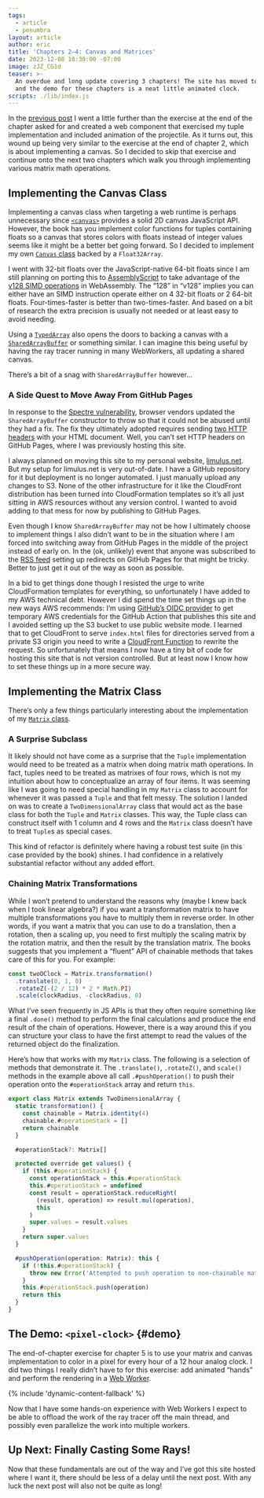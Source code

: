 ```yaml
---
tags:
  - article
  - penumbra
layout: article
author: eric
title: 'Chapters 2–4: Canvas and Matrices'
date: 2023-12-08 18:30:00 -07:00
image: zJZ_CG1d
teaser: >-
  An overdue and long update covering 3 chapters! The site has moved to its permanent home
  and the demo for these chapters is a neat little animated clock.
scripts: ./lib/index.js
---
```


In the [previous post][003] I went a little further than the exercise at the end of the
chapter asked for and created a web component that exercised my tuple implementation and
included animation of the projectile. As it turns out, this wound up being very similar to
the exercise at the end of chapter 2, which is about implementing a canvas. So I decided to
skip that exercise and continue onto the next two chapters which walk you through
implementing various matrix math operations.

[003]: ../003-tuples/

## Implementing the Canvas Class

Implementing a canvas class when targeting a web runtime is perhaps unnecessary since
[`<canvas>`][canvas] provides a solid 2D canvas JavaScript API. However, the book has you
implement color functions for tuples containing floats so a canvas that stores colors with
floats instead of integer values seems like it might be a better bet going forward. So I
decided to implement my own [`Canvas` class][canvas class] backed by a `Float32Array`.

[canvas]: https://developer.mozilla.org/en-US/docs/Web/HTML/Element/canvas
[canvas class]: https://github.com/limulus/penumbra/blob/d32022d755967a75c3923a156490e18e4315bf17/src/lib/canvas.ts

I went with 32-bit floats over the JavaScript-native 64-bit floats since I am still planning
on porting this to [AssemblyScript] to take advantage of the [v128 SIMD operations] in
WebAssembly. The “128” in “v128” implies you can either have an SIMD instruction operate
either on 4 32-bit floats or 2 64-bit floats. Four-times-faster is better than
two-times-faster. And based on a bit of research the extra precision is usually not needed
or at least easy to avoid needing.

[assemblyscript]: https://www.assemblyscript.org
[v128 simd operations]: https://github.com/WebAssembly/simd/blob/a78b98a6899c9e91a13095e560767af6e99d98fd/proposals/simd/SIMD.md

Using a [`TypedArray`][typedarray] also opens the doors to backing a canvas with a
[`SharedArrayBuffer`][sharedarraybuffer] or something similar. I can imagine this being
useful by having the ray tracer running in many WebWorkers, all updating a shared canvas.

[typedarray]: https://developer.mozilla.org/en-US/docs/Web/JavaScript/Reference/Global_Objects/TypedArray
[sharedarraybuffer]: https://developer.mozilla.org/en-US/docs/Web/JavaScript/Reference/Global_Objects/SharedArrayBuffer

There’s a bit of a snag with `SharedArrayBuffer` however…

### A Side Quest to Move Away From GitHub Pages

In response to the [Spectre vulnerability], browser vendors updated the `SharedArrayBuffer`
constructor to throw so that it could not be abused until they had a fix. The fix they
ultimately adopted requires sending [two HTTP headers] with your HTML document. Well, you
can’t set HTTP headers on GitHub Pages, where I was previously hosting this site.

[spectre vulnerability]: https://en.wikipedia.org/wiki/Spectre_(security_vulnerability)
[two http headers]: https://hacks.mozilla.org/2020/07/safely-reviving-shared-memory/

I always planned on moving this site to my personal website, [limulus.net]. But my setup for
limulus.net is very out-of-date. I have a GitHub repository for it but deployment is no
longer automated. I just manually upload any changes to S3. None of the other infrastructure
for it like the CloudFront distribution has been turned into CloudFormation templates so
it’s all just sitting in AWS resources without any version control. I wanted to avoid adding
to that mess for now by publishing to GitHub Pages.

[limulus.net]: https://limulus.net/

Even though I know `SharedArrayBuffer` may not be how I ultimately choose to implement
things I also didn’t want to be in the situation where I am forced into switching away from
GitHub Pages in the middle of the project instead of early on. In the (ok, unlikely) event
that anyone was subscribed to the [RSS feed] setting up redirects on GitHub Pages for that
might be tricky. Better to just get it out of the way as soon as possible.

[rss feed]: /feed.xml

In a bid to get things done though I resisted the urge to write CloudFormation templates for
everything, so unfortunately I have added to my AWS technical debt. However I did spend the
time set things up in the new ways AWS recommends: I’m using [GitHub’s OIDC
provider][gh-oidc] to get temporary AWS credentials for the GitHub Action that publishes
this site and I avoided setting up the S3 bucket to use public website mode. I learned that
to get CloudFront to serve `index.html` files for directories served from a private S3
origin you need to write a [CloudFront Function] to rewrite the request. So unfortunately that
means I now have a tiny bit of code for hosting this site that is not version controlled.
But at least now I know how to set these things up in a more secure way.

[gh-oidc]: https://docs.github.com/en/actions/deployment/security-hardening-your-deployments/configuring-openid-connect-in-amazon-web-services
[cloudfront function]: https://docs.aws.amazon.com/AmazonCloudFront/latest/DeveloperGuide/cloudfront-functions.html

## Implementing the Matrix Class

There’s only a few things particularly interesting about the implementation of my [`Matrix`
class][matrix class].

[matrix class]: https://github.com/limulus/penumbra/blob/d32022d755967a75c3923a156490e18e4315bf17/src/lib/matrix.ts

### A Surprise Subclass

It likely should not have come as a surprise that the `Tuple` implementation would need to
be treated as a matrix when doing matrix math operations. In fact, tuples need to be treated
as matrixes of four rows, which is not my intuition about how to conceptualize an array of
four items. It was seeming like I was going to need special handling in my `Matrix` class to
account for whenever it was passed a `Tuple` and that felt messy. The solution I landed on
was to create a `TwoDimensionalArray` class that would act as the base class for both the
`Tuple` and `Matrix` classes. This way, the Tuple class can construct itself with 1 column
and 4 rows and the `Matrix` class doesn’t have to treat `Tuple`s as special cases.

This kind of refactor is definitely where having a robust test suite (in this case provided
by the book) shines. I had confidence in a relatively substantial refactor without any added
effort.

### Chaining Matrix Transformations

While I won’t pretend to understand the reasons why (maybe I knew back when I took linear
algebra?) if you want a transformation matrix to have multiple transformations you have to
multiply them in reverse order. In other words, if you want a matrix that you can use to do
a translation, then a rotation, then a scaling up, you need to first multiply the scaling
matrix by the rotation matrix, and then the result by the translation matrix. The books
suggests that you implement a “fluent” API of chainable methods that takes care of this for
you. For example:

```typescript
const twoOClock = Matrix.transformation()
  .translate(0, 1, 0)
  .rotateZ(-(2 / 12) * 2 * Math.PI)
  .scale(clockRadius, -clockRadius, 0)
```

What I’ve seen frequently in JS APIs is that they often require something like a final
`.done()` method to perform the final calculations and produce the end result of the chain
of operations. However, there is a way around this if you can structure your class to have
the first attempt to read the values of the returned object do the finalization.

Here’s how that works with my `Matrix` class. The following is a selection of methods that
demonstrate it. The `.translate()`, `.rotateZ()`, and `scale()` methods in the example above
all call `.#pushOperation()` to push their operation onto the `#operationStack` array and
return `this`.

```typescript
export class Matrix extends TwoDimensionalArray {
  static transformation() {
    const chainable = Matrix.identity(4)
    chainable.#operationStack = []
    return chainable
  }

  #operationStack?: Matrix[]

  protected override get values() {
    if (this.#operationStack) {
      const operationStack = this.#operationStack
      this.#operationStack = undefined
      const result = operationStack.reduceRight(
        (result, operation) => result.mul(operation),
        this
      )
      super.values = result.values
    }
    return super.values
  }

  #pushOperation(operation: Matrix): this {
    if (!this.#operationStack) {
      throw new Error('Attempted to push operation to non-chainable matrix')
    }
    this.#operationStack.push(operation)
    return this
  }
}
```

## The Demo: <code>&lt;pixel-clock&gt;</code> {#demo}

The end-of-chapter exercise for chapter 5 is to use your matrix and canvas implementation to
color in a pixel for every hour of a 12 hour analog clock. I did two things I really didn’t
have to for this exercise: add animated “hands” and perform the rendering in a [Web Worker].

[web worker]: https://developer.mozilla.org/en-US/docs/Web/API/Web_Workers_API

<div>
  <pixel-clock-demo>
    {% include 'dynamic-content-fallback' %}
  </pixel-clock-demo>
</div>

Now that I have some hands-on experience with Web Workers I expect to be able to offload the
work of the ray tracer off the main thread, and possibly even parallelize the work into
multiple workers.

## Up Next: Finally Casting Some Rays!

Now that these fundamentals are out of the way and I’ve got this site hosted where I want
it, there should be less of a delay until the next post. With any luck the next post will
also not be quite as long!
